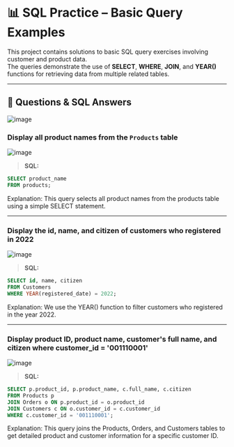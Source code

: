 # 📊 SQL Practice – Basic Query Examples

This project contains solutions to basic SQL query exercises involving customer and product data.  
The queries demonstrate the use of **SELECT**, **WHERE**, **JOIN**, and **YEAR()** functions for retrieving data from multiple related tables.

---

## 📝 Questions & SQL Answers
![image](https://github.com/user-attachments/assets/1d5ba39a-a804-4480-b541-2749860f0846)

### Display all product names from the `Products` table
![image](https://github.com/user-attachments/assets/381bab52-e186-4f11-991e-d5ef7adfd6e9)
> **SQL:**
```sql
SELECT product_name
FROM products;
```
Explanation:
This query selects all product names from the products table using a simple SELECT statement.

---

### Display the id, name, and citizen of customers who registered in 2022
![image](https://github.com/user-attachments/assets/f04cf4d3-3019-4b32-9687-e4a50b8d4532)

> **SQL:**
```sql
SELECT id, name, citizen
FROM Customers
WHERE YEAR(registered_date) = 2022;
```
Explanation:
We use the YEAR() function to filter customers who registered in the year 2022.

---

### Display product ID, product name, customer's full name, and citizen where customer_id = '001110001'
![image](https://github.com/user-attachments/assets/05e2c1ec-0f4a-45d3-93d9-a8e8e79ab5c6)


> **SQL:**
```sql
SELECT p.product_id, p.product_name, c.full_name, c.citizen
FROM Products p
JOIN Orders o ON p.product_id = o.product_id
JOIN Customers c ON o.customer_id = c.customer_id
WHERE c.customer_id = '001110001';
```
Explanation:
This query joins the Products, Orders, and Customers tables to get detailed product and customer information for a specific customer ID.
